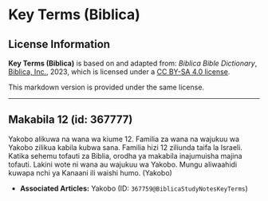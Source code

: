 # Key Terms (Biblica)

## License Information

**Key Terms (Biblica)** is based on and adapted from: _Biblica Bible Dictionary_, [Biblica, Inc.](https://www.biblica.com/), 2023, which is licensed under a [CC BY-SA 4.0 license](https://creativecommons.org/licenses/by-sa/4.0/legalcode.en).

This markdown version is provided under the same license.



--------------------------------

## Makabila 12 (id: 367777)

Yakobo alikuwa na wana wa kiume 12\. Familia za wana na wajukuu wa Yakobo zilikua kabila kubwa sana. Familia hizi 12 ziliunda taifa la Israeli. Katika sehemu tofauti za Biblia, orodha ya makabila inajumuisha majina tofauti. Lakini wote ni wana au wajukuu wa Yakobo. Mungu aliwaahidi kuwapa nchi ya Kanaani ili waishi humo. (Yakobo)

* **Associated Articles:** Yakobo (ID: `367759@BiblicaStudyNotesKeyTerms`)

